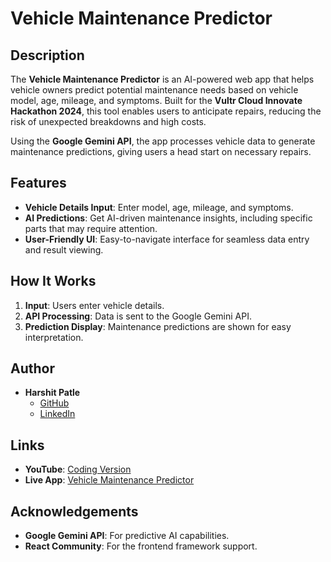 # Vehicle Maintenance Predictor

## Description

The **Vehicle Maintenance Predictor** is an AI-powered web app that helps vehicle owners predict potential maintenance needs based on vehicle model, age, mileage, and symptoms. Built for the **Vultr Cloud Innovate Hackathon 2024**, this tool enables users to anticipate repairs, reducing the risk of unexpected breakdowns and high costs.

Using the **Google Gemini API**, the app processes vehicle data to generate maintenance predictions, giving users a head start on necessary repairs.

## Features

- **Vehicle Details Input**: Enter model, age, mileage, and symptoms.
- **AI Predictions**: Get AI-driven maintenance insights, including specific parts that may require attention.
- **User-Friendly UI**: Easy-to-navigate interface for seamless data entry and result viewing.

## How It Works

1. **Input**: Users enter vehicle details.
2. **API Processing**: Data is sent to the Google Gemini API.
3. **Prediction Display**: Maintenance predictions are shown for easy interpretation.

## Author

- **Harshit Patle**  
  - [GitHub](https://github.com/harshit-patle)  
  - [LinkedIn](https://www.linkedin.com/in/harshit-patle)

## Links

- **YouTube**: [Coding Version](https://www.youtube.com/@coding_version)
- **Live App**: [Vehicle Maintenance Predictor](https://shorturl.at/XDFC0)

## Acknowledgements

- **Google Gemini API**: For predictive AI capabilities.
- **React Community**: For the frontend framework support.